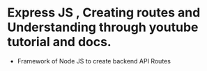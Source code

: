 # Express JS , Creating routes and Understanding through youtube tutorial and docs.

- Framework of Node JS to create backend API Routes 

